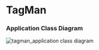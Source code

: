 # TagMan

### Application Class Diagram
![tagman_application class diagram](https://user-images.githubusercontent.com/15139826/41461031-c09d3740-708e-11e8-9801-7f00793b7047.png)
